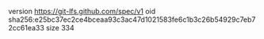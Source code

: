 version https://git-lfs.github.com/spec/v1
oid sha256:e25bc37ec2ce4bceaa93c3ac47d1021583fe6c1b3c26b54929c7eb72cc61ea33
size 334
